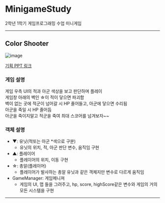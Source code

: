 # MinigameStudy
2학년 1학기 게임프로그래밍 수업 미니게임

***

## Color Shooter

![image](https://user-images.githubusercontent.com/64309516/131824867-35daa6d2-7fc9-403f-a9dc-1920ab6f6b22.png)

[기획 PPT 링크](https://docs.google.com/presentation/d/1z0kYO1fVlEHQ4A2nHjZTZOtBh9jBAEY04vx-BPuNoUE/edit?usp=sharing)

### 게임 설명

게임 우측 UI의 적과 아군 색상을 보고 판단하며 플레이<br/>
게임창 아래의 벽인 ☆이 적이 닿으면 파괴함<br/>
벽이 없는 곳에 적군이 넘어갈 시 HP 줄어들고, 아군에 닿으면 수리됨<br/>
아군을 죽일 시 HP 줄어듬<br/>
아군을 죽이지말고 적군을 죽여 최대 스코어를 넘겨보자~~

### 객체 설명
+ ▼: 유닛(적또는 아군 *색으로 구분)<br/>
	+ 유닛의 위치, 적, 아군 판단 변수, 움직임 구현<br/>
+ ▲: 플레이어<br/>
	+ 플레이어의 위치, 이동 구현<br/>
+ ☆: 총알(플레이어)<br/>
	+ 플레이어가 발사하는 총알 유닛과 같은 객체지만 변수로 다르게 움직임<br/>
+ GameManager: 게임메니져<br/>
	+ 게임의 UI, 맵 들을 그려주고, hp, score, highScore같은 변수와 게임의 거의 모든 시스템을 구현<br/>

***

